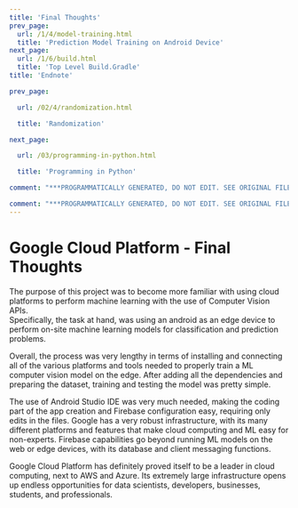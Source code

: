 ```yaml
---
title: 'Final Thoughts'
prev_page:
  url: /1/4/model-training.html
  title: 'Prediction Model Training on Android Device'
next_page:
  url: /1/6/build.html
  title: 'Top Level Build.Gradle'
title: 'Endnote'

prev_page:

  url: /02/4/randomization.html

  title: 'Randomization'

next_page:

  url: /03/programming-in-python.html

  title: 'Programming in Python'

comment: "***PROGRAMMATICALLY GENERATED, DO NOT EDIT. SEE ORIGINAL FILES IN /content***"

comment: "***PROGRAMMATICALLY GENERATED, DO NOT EDIT. SEE ORIGINAL FILES IN /content***"
---
```

Google Cloud Platform - Final Thoughts
====================

The purpose of this project was to become more familiar with using 
cloud platforms to perform machine learning with the use of Computer Vision APIs.  
Specifically, the task at hand, was using an android as an edge device to perform on-site 
machine learning models for classification and prediction problems. 

Overall, the process was very lengthy in terms of installing and connecting all of
the various platforms and tools needed to properly train a ML computer vision model on 
the edge. After adding all the dependencies and preparing the dataset, training and testing
the model was pretty simple.

The use of Android Studio IDE was very much needed, making the coding part of the app 
creation and Firebase configuration easy, requiring only edits in the files. Google has
a very robust infrastructure, with its many different platforms and features that make
cloud computing and ML easy for non-experts. Firebase capabilities go beyond running
ML models on the web or edge devices, with its database and client messaging functions. 

Google Cloud Platform has definitely proved itself to be a leader in cloud computing, next
to AWS and Azure. Its extremely large infrastructure opens up endless opportunities 
for data scientists, developers, businesses, students, and professionals. 
  
 